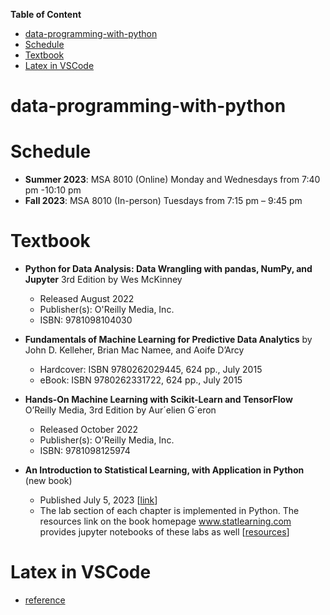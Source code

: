 **Table of Content**
- [data-programming-with-python](#data-programming-with-python)
- [Schedule](#schedule)
- [Textbook](#textbook)
- [Latex in VSCode](#latex-in-vscode)


# data-programming-with-python

# Schedule
* **Summer 2023**: MSA 8010 (Online) Monday and Wednesdays from 7:40 pm -10:10 pm
* **Fall 2023**: MSA 8010 (In-person) Tuesdays from 7:15 pm – 9:45 pm
# Textbook
* **Python for Data Analysis: Data Wrangling with pandas, NumPy, and Jupyter** 3rd Edition by Wes McKinney
  * Released August 2022
  * Publisher(s): O'Reilly Media, Inc.
  * ISBN: 9781098104030

* **Fundamentals of Machine Learning for Predictive Data Analytics** by John D. Kelleher, Brian Mac Namee, and Aoife D’Arcy
  * Hardcover: ISBN 9780262029445, 624 pp., July 2015
  * eBook:  ISBN 9780262331722, 624 pp., July 2015

* **Hands-On Machine Learning with Scikit-Learn and TensorFlow** O’Reilly Media, 3rd Edition by Aur´elien G´eron
  * Released October 2022
  * Publisher(s): O'Reilly Media, Inc.
  * ISBN: 9781098125974
* **An Introduction to Statistical Learning, with Application in Python** (new book)
  * Published July 5, 2023 [[link](https://hastie.su.domains/)]
  * The lab section of each chapter is implemented in Python. The resources link on the book homepage www.statlearning.com provides jupyter notebooks of these labs as well [[resources](https://www.statlearning.com/resources-python)]

# Latex in VSCode
* [reference](https://github.com/James-Yu/LaTeX-Workshop/wiki/Install#installation-and-basic-settings)